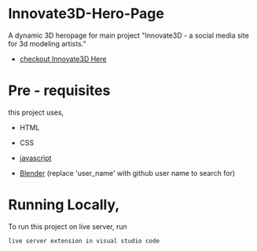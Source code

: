 # Innovate3D-Hero-Page
A dynamic 3D heropage for main project "Innovate3D - a social media site for 3d modeling artists."

- [checkout Innovate3D Here]()

# Pre - requisites

this project uses,

- HTML

- CSS

- [javascript](https://developer.mozilla.org/en-US/docs/Web/JavaScript)

- [Blender](https://www.blender.org/) (replace 'user_name' with github user name to search for)


# Running Locally,

To run this project on live server, run

`live server extension in visual studio code`
